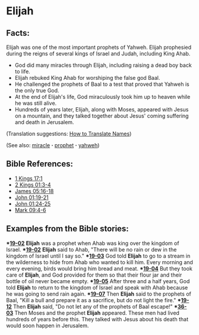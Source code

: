 # Elijah #

## Facts: ##

Elijah was one of the most important prophets of Yahweh. Elijah prophesied during the reigns of several kings of Israel and Judah, including King Ahab.

 * God did many miracles through Elijah, including raising a dead boy back to life.
 * Elijah rebuked King Ahab for worshiping the false god Baal.
 * He challenged the prophets of Baal to a test that proved that Yahweh is the only true God.
 * At the end of Elijah's life, God miraculously took him up to heaven while he was still alive.
 * Hundreds of years later, Elijah, along with Moses, appeared with Jesus on a mountain, and they talked together about Jesus' coming suffering and death in Jerusalem.

(Translation suggestions: [How to Translate Names](https://git.door43.org/Door43/en-ta-translate-vol1/src/master/content/translate_names.md))

(See also: [miracle](../kt/miracle.md) **·** [prophet](../kt/prophet.md) **·** [yahweh](../kt/yahweh.md))

## Bible References: ##

* [1 Kings 17:1](https://door43.org/en/bible/notes/1ki/17/01)
* [2 Kings 01:3-4](https://door43.org/en/bible/notes/2ki/01/03)
* [James 05:16-18](https://door43.org/en/bible/notes/jas/05/16)
* [John 01:19-21](https://door43.org/en/bible/notes/jhn/01/19)
* [John 01:24-25](https://door43.org/en/bible/notes/jhn/01/24)
* [Mark 09:4-6](https://door43.org/en/bible/notes/mrk/09/04)

## Examples from the Bible stories: ##

  __*[19-02](https://door43.org/en/obs/notes/frames/19-02)__ __Elijah__ was a prophet when Ahab was king over the kingdom of Israel.
  __*[19-02](https://door43.org/en/obs/notes/frames/19-02)__ __Elijah__ said to Ahab, "There will be no rain or dew in the kingdom of Israel until I say so."
  __*[19-03](https://door43.org/en/obs/notes/frames/19-03)__ God told __Elijah__ to go to a stream in the wilderness to hide from Ahab who wanted to kill him. Every morning and every evening, birds would bring him bread and meat.
  __*[19-04](https://door43.org/en/obs/notes/frames/19-04)__ But they took care of __Elijah__, and God provided for them so that their flour jar and their bottle of oil never became empty.
  __*[19-05](https://door43.org/en/obs/notes/frames/19-05)__ After three and a half years, God told __Elijah__ to return to the kingdom of Israel and speak with Ahab because he was going to send rain again.
  __*[19-07](https://door43.org/en/obs/notes/frames/19-07)__ Then __Elijah__ said to the prophets of Baal, "Kill a bull and prepare it as a sacrifice, but do not light the fire."
  __*[19-12](https://door43.org/en/obs/notes/frames/19-12)__ Then __Elijah__ said, "Do not let any of the prophets of Baal escape!"
  __*[36-03](https://door43.org/en/obs/notes/frames/36-03)__ Then Moses and the prophet __Elijah__ appeared. These men had lived hundreds of years before this. They talked with Jesus about his death that would soon happen in Jerusalem.




